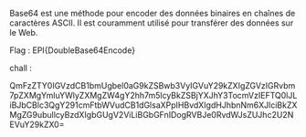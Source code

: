 Base64 est une méthode pour encoder des données binaires en chaînes de caractères ASCII. Il est couramment utilisé pour transférer des données sur le Web.

Flag : EPI{DoubleBase64Encode}


chall : 

QmFzZTY0IGVzdCB1bmUgbel0aG9kZSBwb3VyIGVuY29kZXIgZGVzIGRvbm7pZXMgYmluYWlyZXMgZW4gY2hh7m5lcyBkZSBjYXJhY3TocmVzIEFTQ0lJLiBJbCBlc3QgY291cmFtbWVudCB1dGlsaXPpIHBvdXIgdHJhbnNm6XJlciBkZXMgZG9ubullcyBzdXIgbGUgV2ViLiBGbGFnIDogRVBJe0RvdWJsZUJhc2U2NEVuY29kZX0=
